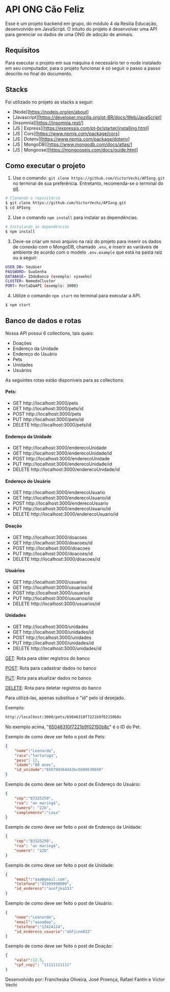 <div>

# API ONG Cão Feliz
<p>
Esse é um projeto backend em grupo, do módulo 4 da Resilia Educação, desenvolvido em JavaScript.
O intuito do projeto é desenvolver uma API para gerenciar os dados de uma ONG de adoção de animais.
</p>

## Requisitos
<p>
Para executar o projeto em sua máquina é necessário ter o node instalado em seu computador, para o projeto funcionar é só seguir o passo a passo descrito no final do documento.
</p>

## Stacks

Foi utilizado no projeto as stacks a seguir:

- [Node][https://nodejs.org/en/about]
- [Javascript][https://developer.mozilla.org/pt-BR/docs/Web/JavaScript]
- [Insomnia][https://insomnia.rest/]
- [JS | Express][https://expressjs.com/pt-br/starter/installing.html]
- [JS | Cors][https://www.npmjs.com/package/cors]
- [JS | Dotenv][https://www.npmjs.com/package/dotenv]
- [JS | MongoDB][https://www.mongodb.com/docs/atlas/]
- [JS | Mongoose][https://mongoosejs.com/docs/guide.html]


## Como executar o projeto
1. Use o comando: `git clone https://github.com/VictorVechi/APIong.git` no terminal de sua preferência. Entretanto, recomenda-se o terminal do [git](https://git-scm.com).

```bash
# Clonando o repositório
$ git clone https://github.com/VictorVechi/APIong.git
$ cd APIong
```

2. Use o comando `npm install` para instalar as dependências.

```bash
# Instalando as dependências
$ npm install
```

3. Deve-se criar um novo arquivo na raíz do projeto para inserir os dados de conexão com o MongoDB, chamado `.env`, e inserir as variáveis de ambiente de acordo com o modelo `.env.example` que está na pasta raíz ou a seguir:
```bash
USER_DB= SeuUser
PASSWORD= SuaSenha
DATABASE= IDdoBanco (exemplo: vysweho)
CLUSTER= NomedoCluster
PORT= PortaDaAPI (exemplo: 3000)
```

4. Utilize o comando `npm start` no terminal para executar a API.
```bash
$ npm start
```
## Banco de dados e rotas
<p>Nossa API possui 6 collections, tais quais:</p>

<ul>
<li>Doações</li>
<li>Endereço da Unidade</li>
<li>Endereço do Usuário</li>
<li>Pets</li>
<li>Unidades</li>
<li>Usuários</li>
</ul>

<p>As seguintes rotas estão disponíveis para as collections:</p>
<h4>Pets:</h4>
<ul>
<li>GET http://localhost:3000/pets</li>
<li>GET http://localhost:3000/pets/id</li>
<li>POST http://localhost:3000/pets</li>
<li>PUT http://localhost:3000/pets/id</li>
<li>DELETE http://localhost:3000/pets/id</li>
</ul>

<h4>Endereço da Unidade</h4>
<ul>
<li>GET http://localhost:3000/enderecoUnidade</li>
<li>GET http://localhost:3000/enderecoUnidade/id</li>
<li>POST http://localhost:3000/enderecoUnidade</li>
<li>PUT http://localhost:3000/enderecoUnidade/id</li>
<li>DELETE http://localhost:3000/enderecoUnidade/id</li>
</ul>

<h4>Endereço do Usuário</h4>
<ul>
<li>GET http://localhost:3000/enderecoUsuario</li>
<li>GET http://localhost:3000/enderecoUsuario/id</li>
<li>POST http://localhost:3000/enderecoUsuario</li>
<li>PUT http://localhost:3000/enderecoUsuario/id</li>
<li>DELETE http://localhost:3000/enderecoUsuario/id</li>
</ul>

<h4>Doação</h4>
<ul>
<li>GET http://localhost:3000/doacoes</li>
<li>GET http://localhost:3000/doacoes/id</li>
<li>POST http://localhost:3000/doacoes</li>
<li>PUT http://localhost:3000/doacoes/id</li>
<li>DELETE http://localhost:3000/doacoes/id</li>
</ul>

<h4>Usuários</h4>
<ul>
<li>GET http://localhost:3000/usuarios</li>
<li>GET http://localhost:3000/usuarios/id</li>
<li>POST http://localhost:3000/usuarios</li>
<li>PUT http://localhost:3000/usuarios/id</li>
<li>DELETE http://localhost:3000/usuarios/id</li>
</ul>

<h4>Unidades</h4>
<ul>
<li>GET http://localhost:3000/unidades</li>
<li>GET http://localhost:3000/unidades/id</li>
<li>POST http://localhost:3000/unidades</li>
<li>PUT http://localhost:3000/unidades/id</li>
<li>DELETE http://localhost:3000/unidades/id</li>
</ul>

<u>GET</u>: Rota para obter registros do banco

<u>POST</u>: Rota para cadastrar dados no banco

<u>PUT</u>: Rota para atualizar dados no banco

<u>DELETE</u>: Rota para deletar registros do banco


<p>Para utilizá-las, apenas substitua o "id" pelo id desejado.</p>
<p>Exemplo:</p>

```bash
http://localhost:3000/pets/65046310f7221b9f02150b8c
```
<p>No exemplo acima, "<u>65046310f7221b9f02150b8c</u>" é o ID do Pet.</p>


<p>Exemplo de como deve ser feito o post de Pets:</p>


```json
{
    "nome":"Leonardo",
    "raca":"tartaruga",
    "peso": 12,
    "idade":"80 anos",
    "id_unidade":"65079d364d42bc6b00639650"
}
```

<p>Exemplo de como deve ser feito o post de Endereço do Usuário:</p>


```json
{
    "cep":"83325250",
    "rua": "av maringá",
    "numero": "22b",
    "complemento":"casa"
}
```

<p>Exemplo de como deve ser feito o post de Endereço da Unidade:</p>


```json
{
    "cep":"83325250",
    "rua": "av maringá",
    "numero": "22b"
}
```

<p>Exemplo de como deve ser feito o post de Unidade:</p>


```json
{
    "email":"aaa@gmail.com",
    "telefone":"41999990000",
    "id_endereco":"asnfjka23J"
}
```

<p>Exemplo de como deve ser feito o post de Usuário:</p>


```json
{
    "nome":"Leonardo",
    "email":"aaaa@aa",
    "telefone":"12424124",
    "id_endereco_usuario":"abFjcnmA32"
}
```

<p>Exemplo de como deve ser feito o post de Doação:</p>


```json
{
    "valor":12.5,
    "cpf_cnpj": "11111111111"
}
```



Desenvolvido por: Francheska Oliveira, José Proença, Rafael Fantin e Victor Vechi
</div>

